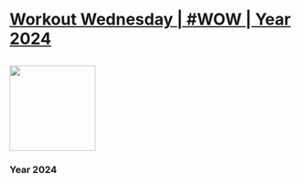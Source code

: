 # [Workout Wednesday | #WOW | Year 2024](https://www.thetableaustudentguide.com/back-2-viz-basics-previous-challenges)

## <img src="https://github.com/user-attachments/assets/be8c3127-f671-4cb4-9a11-a930e63ddadc" width="150" /> 

### Year 2024

